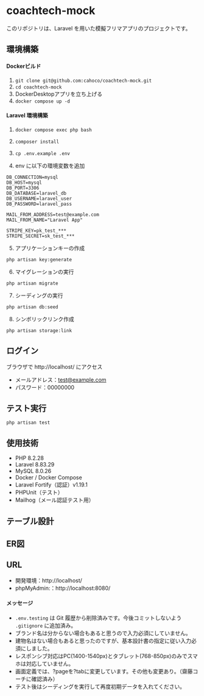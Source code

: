 # coachtech-mock

このリポジトリは、Laravel を用いた模擬フリマアプリのプロジェクトです。

## 環境構築

#### Dockerビルド

1. ```git clone git@github.com:cahoco/coachtech-mock.git```
2. ```cd coachtech-mock```
3. DockerDesktopアプリを立ち上げる
4. ```docker compose up -d```

#### Laravel 環境構築

1. ```docker compose exec php bash```

2. ```composer install```

3. ```cp .env.example .env```

4. env に以下の環境変数を追加

```
DB_CONNECTION=mysql
DB_HOST=mysql
DB_PORT=3306
DB_DATABASE=laravel_db
DB_USERNAME=laravel_user
DB_PASSWORD=laravel_pass
```
```
MAIL_FROM_ADDRESS=test@example.com
MAIL_FROM_NAME="Laravel App"
```
```
STRIPE_KEY=pk_test_***
STRIPE_SECRET=sk_test_***
```

5. アプリケーションキーの作成

```
php artisan key:generate
```

6. マイグレーションの実行

```
php artisan migrate
```

7. シーディングの実行

```
php artisan db:seed
```

8. シンボリックリンク作成

```
php artisan storage:link
```

## ログイン

ブラウザで http://localhost/ にアクセス

- メールアドレス：test@example.com
- パスワード：00000000


## テスト実行

```
php artisan test
```

## 使用技術

- PHP 8.2.28
- Laravel 8.83.29
- MySQL 8.0.26 
- Docker / Docker Compose
- Laravel Fortify（認証）v1.19.1
- PHPUnit（テスト）
- Mailhog（メール認証テスト用）

## テーブル設計

## ER図

## URL

* 開発環境：http://localhost/
* phpMyAdmin:：http://localhost:8080/

#### メッセージ

* `.env.testing` は Git 履歴から削除済みです。今後コミットしないよう `.gitignore` に追加済み。  
* ブランド名は分からない場合もあると思うので入力必須にしていません。
* 建物名はない場合もあると思ったのですが、基本設計書の指定に従い入力必須にしました。
* レスポンシブ対応はPC(1400-1540px)とタブレット(768-850px)のみでスマホは対応していません。
* 画面定義では、?pageを?tabに変更しています。その他も変更あり。（齋藤コーチに確認済み）
* テスト後はシーディングを実行して再度初期データを入れてください。
